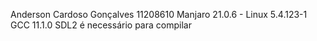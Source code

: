 Anderson Cardoso Gonçalves 11208610
Manjaro 21.0.6 - Linux 5.4.123-1
GCC 11.1.0
SDL2 é necessário para compilar
